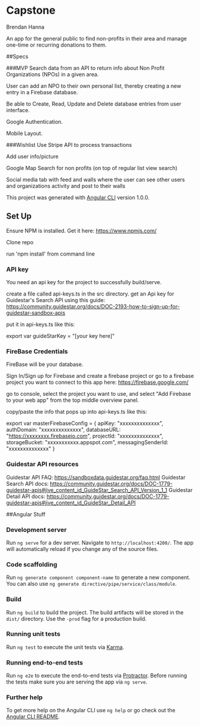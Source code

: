 # Capstone

Brendan Hanna

An app for the general public to find non-profits in their area and manage one-time or recurring donations to them.

##Specs

###MVP
Search data from an API to return info about Non Profit Organizations (NPOs) in a given area.

User can add an NPO to their own personal list, thereby creating a new entry in a Firebase database.

Be able to Create, Read, Update and Delete database entries from user interface.

Google Authentication.

Mobile Layout.

###Wishlist
Use Stripe API to process transactions

Add user info/picture

Google Map Search for non profits (on top of regular list view search)

Social media tab with feed and walls where the user can see other users and organizations activity and post to their walls


This project was generated with [Angular CLI](https://github.com/angular/angular-cli) version 1.0.0.

## Set Up

Ensure NPM is installed.  Get it here: https://www.npmjs.com/

Clone repo

run 'npm install' from command line

### API key
You need an api key for the project to successfully build/serve.

create a file called api-keys.ts in the src directory.
get an Api key for Guidestar's Search API using this guide: https://community.guidestar.org/docs/DOC-2193-how-to-sign-up-for-guidestar-sandbox-apis

put it in api-keys.ts like this:

export var guideStarKey = "[your key here]"


### FireBase Credentials
FireBase will be your database.

Sign In/Sign up for Firebase and create a firebase project or go to a firebase project you want to connect to this app here: https://firebase.google.com/

go to console, select the project you want to use, and select "Add Firebase to your web app" from the top middle overview panel.

copy/paste the info that pops up into api-keys.ts like this:

export var masterFirebaseConfig = {
  apiKey: "xxxxxxxxxxxxxx",
  authDomain: "xxxxxxxxxxxxxx",
  databaseURL: "https://xxxxxxxx.firebaseio.com",
  projectId: "xxxxxxxxxxxxxx",
  storageBucket: "xxxxxxxxxxx.appspot.com",
  messagingSenderId: "xxxxxxxxxxxxxx"
}

### Guidestar API resources
Guidestar API FAQ: https://sandboxdata.guidestar.org/faq.html
Guidestar Search API docs: https://community.guidestar.org/docs/DOC-1779-guidestar-apis#jive_content_id_GuideStar_Search_API_Version_1_1
Guidestar Detail API docs:
https://community.guidestar.org/docs/DOC-1779-guidestar-apis#jive_content_id_GuideStar_Detail_API

##Angular Stuff

### Development server

Run `ng serve` for a dev server. Navigate to `http://localhost:4200/`. The app will automatically reload if you change any of the source files.

### Code scaffolding

Run `ng generate component component-name` to generate a new component. You can also use `ng generate directive/pipe/service/class/module`.

### Build

Run `ng build` to build the project. The build artifacts will be stored in the `dist/` directory. Use the `-prod` flag for a production build.

### Running unit tests

Run `ng test` to execute the unit tests via [Karma](https://karma-runner.github.io).

### Running end-to-end tests

Run `ng e2e` to execute the end-to-end tests via [Protractor](http://www.protractortest.org/).
Before running the tests make sure you are serving the app via `ng serve`.

### Further help

To get more help on the Angular CLI use `ng help` or go check out the [Angular CLI README](https://github.com/angular/angular-cli/blob/master/README.md).
